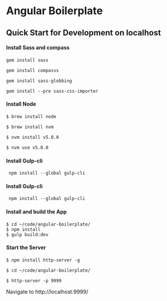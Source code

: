 # Angular Boilerplate


## Quick Start for Development on localhost

#### Install Sass and compass
```
gem install sass

gem install compasss

gem install sass-globbing

gem install --pre sass-css-importer

```
#### Install Node
```
$ brew install node

$ brew install nvm

$ nvm install v5.0.0

$ nvm use v5.0.0
```

#### Install Gulp-cli
```
 npm install --global gulp-cli
```

#### Install Gulp-cli
```
 npm install --global gulp-cli
```

#### Install and build the App
```
$ cd ~/code/angular-boilerplate/
$ npm install
$ gulp build:dev

```

#### Start the Server
```
$ npm install http-server -g

$ cd ~/code/angular-boilerplate/

$ http-server -p 9999

```

Navigate to http://localhost:9999/

